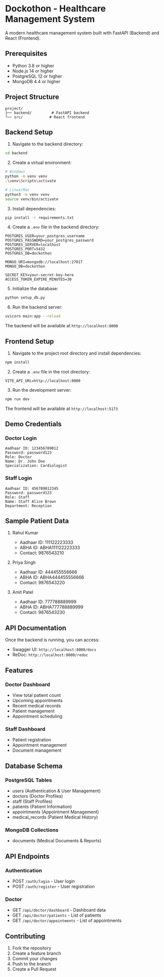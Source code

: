 # Dockothon - Healthcare Management System

A modern healthcare management system built with FastAPI (Backend) and React (Frontend).

## Prerequisites

- Python 3.8 or higher
- Node.js 14 or higher
- PostgreSQL 12 or higher
- MongoDB 4.4 or higher

## Project Structure

```
project/
├── backend/         # FastAPI backend
└── src/            # React frontend
```

## Backend Setup

1. Navigate to the backend directory:
```bash
cd backend
```

2. Create a virtual environment:
```bash
# Windows
python -m venv venv
.\venv\Scripts\activate

# Linux/Mac
python3 -m venv venv
source venv/bin/activate
```

3. Install dependencies:
```bash
pip install -r requirements.txt
```

4. Create a `.env` file in the backend directory:
```env
POSTGRES_USER=your_postgres_username
POSTGRES_PASSWORD=your_postgres_password
POSTGRES_SERVER=localhost
POSTGRES_PORT=5432
POSTGRES_DB=dockothon

MONGO_URI=mongodb://localhost:27017
MONGO_DB=dockothon

SECRET_KEY=your-secret-key-here
ACCESS_TOKEN_EXPIRE_MINUTES=30
```

5. Initialize the database:
```bash
python setup_db.py
```

6. Run the backend server:
```bash
uvicorn main:app --reload
```

The backend will be available at `http://localhost:8000`

## Frontend Setup

1. Navigate to the project root directory and install dependencies:
```bash
npm install
```

2. Create a `.env` file in the root directory:
```env
VITE_API_URL=http://localhost:8000
```

3. Run the development server:
```bash
npm run dev
```

The frontend will be available at `http://localhost:5173`

## Demo Credentials

### Doctor Login
```
Aadhaar ID: 123456789012
Password: password123
Role: Doctor
Name: Dr. John Doe
Specialization: Cardiologist
```

### Staff Login
```
Aadhaar ID: 456789012345
Password: password123
Role: Staff
Name: Staff Alice Brown
Department: Reception
```

## Sample Patient Data

1. Rahul Kumar
   - Aadhaar ID: 111122223333
   - ABHA ID: ABHA111122223333
   - Contact: 9876543210

2. Priya Singh
   - Aadhaar ID: 444455556666
   - ABHA ID: ABHA444455556666
   - Contact: 9876543220

3. Amit Patel
   - Aadhaar ID: 777788889999
   - ABHA ID: ABHA777788889999
   - Contact: 9876543230

## API Documentation

Once the backend is running, you can access:
- Swagger UI: `http://localhost:8000/docs`
- ReDoc: `http://localhost:8000/redoc`

## Features

### Doctor Dashboard
- View total patient count
- Upcoming appointments
- Recent medical records
- Patient management
- Appointment scheduling

### Staff Dashboard
- Patient registration
- Appointment management
- Document management

## Database Schema

### PostgreSQL Tables
- users (Authentication & User Management)
- doctors (Doctor Profiles)
- staff (Staff Profiles)
- patients (Patient Information)
- appointments (Appointment Management)
- medical_records (Patient Medical History)

### MongoDB Collections
- documents (Medical Documents & Reports)

## API Endpoints

### Authentication
- POST `/auth/login` - User login
- POST `/auth/register` - User registration

### Doctor
- GET `/api/doctor/dashboard` - Dashboard data
- GET `/api/doctor/patients` - List of patients
- GET `/api/doctor/appointments` - List of appointments

## Contributing

1. Fork the repository
2. Create a feature branch
3. Commit your changes
4. Push to the branch
5. Create a Pull Request
